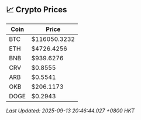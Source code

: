 ## 📈 Crypto Prices

| Coin | Price |
| ---- | ----- |
| BTC | $116050.3232 |
| ETH | $4726.4256 |
| BNB | $939.6276 |
| CRV | $0.8555 |
| ARB | $0.5541 |
| OKB | $206.1173 |
| DOGE | $0.2943 |

_Last Updated: 2025-09-13 20:46:44.027 +0800 HKT_